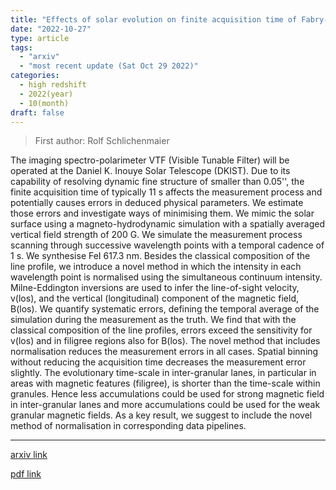 ```yaml
---
title: "Effects of solar evolution on finite acquisition time of Fabry-Perot-Interferometers in high resolution solar physics"
date: "2022-10-27"
type: article
tags:
  - "arxiv"
  - "most recent update (Sat Oct 29 2022)"
categories:
  - high redshift
  - 2022(year)
  - 10(month)
draft: false
---
```


> First author: Rolf Schlichenmaier

 The imaging spectro-polarimeter VTF (Visible Tunable Filter) will be operated
at the Daniel K. Inouye Solar Telescope (DKIST). Due to its capability of
resolving dynamic fine structure of smaller than 0.05'', the finite acquisition
time of typically 11 s affects the measurement process and potentially causes
errors in deduced physical parameters. We estimate those errors and investigate
ways of minimising them.
  We mimic the solar surface using a magneto-hydrodynamic simulation with a
spatially averaged vertical field strength of 200 G. We simulate the
measurement process scanning through successive wavelength points with a
temporal cadence of 1 s. We synthesise FeI 617.3 nm. Besides the classical
composition of the line profile, we introduce a novel method in which the
intensity in each wavelength point is normalised using the simultaneous
continuum intensity. Milne-Eddington inversions are used to infer the
line-of-sight velocity, v(los), and the vertical (longitudinal) component of
the magnetic field, B(los).
  We quantify systematic errors, defining the temporal average of the
simulation during the measurement as the truth. We find that with the classical
composition of the line profiles, errors exceed the sensitivity for v(los) and
in filigree regions also for B(los). The novel method that includes
normalisation reduces the measurement errors in all cases. Spatial binning
without reducing the acquisition time decreases the measurement error slightly.
  The evolutionary time-scale in inter-granular lanes, in particular in areas
with magnetic features (filigree), is shorter than the time-scale within
granules. Hence less accumulations could be used for strong magnetic field in
inter-granular lanes and more accumulations could be used for the weak granular
magnetic fields. As a key result, we suggest to include the novel method of
normalisation in corresponding data pipelines.

---
[arxiv link](http://arxiv.org/abs/2210.15319v1)

[pdf link](http://arxiv.org/pdf/2210.15319v1)